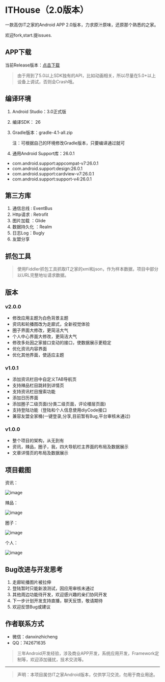 
# ITHouse（2.0版本）

一款高仿IT之家的Android APP 2.0版本，力求原汁原味，还原那个熟悉的之家。

欢迎fork,start.提issues.


## APP下载

当前Release版本：[点击下载](https://github.com/danxinzhicheng/IThouse/blob/version-2.0/app/release/app-release.apk?raw=true)

> 由于用到了5.0以上SDK独有的API，比如动画相关，所以尽量在5.0+以上设备上调试，否则会Crash哦。

## 编译环境

1. Android Studio：3.0正式版
2. 编译SDK： 26
3. Gradle版本：gradle-4.1-all.zip

   注：可根据自己的环境修改Gradle版本，只要编译通过就可

4. 通用Android Support库：26.0.1

- com.android.support:appcompat-v7:26.0.1
- com.android.support:design:26.0.1
- com.android.support:cardview-v7:26.0.1
- com.android.support:support-v4:26.0.1

## 第三方库

1. 通信总线 : EventBus
2. Http请求 : Retrofit
3. 图片加载 ：Glide
4. 数据持久化 ：Realm
5. 日志Log：Bugly
6. 友盟分享

## 抓包工具

  > 使用Fiddler抓包工具抓取IT之家的xml和json，作为样本数据，项目中部分以URL完整地址请求数据。

## 版本

### v2.0.0
- 修改应用主题为白色背景主题
- 资讯和轮播图改为走廊式，全新视觉体验
- 圈子界面大修改，更简洁大气
- 个人中心界面大修改，更简洁大气
- 修改多处因之家接口变动的接口，使数据展示更稳定
- 优化资讯内容界面
- 优化其他界面，使适应主题

### v1.0.1
- 添加资讯栏目中自定义TAB导航页
- 支持辣品栏目跳转到详情页
- 支持资讯栏目搜索功能
- 添加日历界面
- 添加圈子二级页面(分类二级页面，评论楼层页面)
- 支持登陆功能（登陆和个人信息使用diyCode接口
- 兼容友盟全家桶(一键登录,分享,目前暂有Bug,平台审核未通过)

### v1.0.0
- 整个项目的架构，从无到有
- 资讯，辣品，圈子，我，四大导航栏主界面的布局及数据展示
- 文章详情页的布局及数据展示

## 项目截图
资讯：

![image](https://raw.githubusercontent.com/danxinzhicheng/IThouse/version-2.0/Screenshots/Screenshot_1.png)

辣品：

![image](https://raw.githubusercontent.com/danxinzhicheng/IThouse/version-2.0/Screenshots/Screenshot_2.png)

圈子：

![image](https://raw.githubusercontent.com/danxinzhicheng/IThouse/version-2.0/Screenshots/Screenshot_3.png)

个人：

![image](https://raw.githubusercontent.com/danxinzhicheng/IThouse/version-2.0/Screenshots/Screenshot_4.png)

## Bug改进与开发思考
1. 走廊轮播图片被拉伸
2. 登陆暂时只能新浪测试，因应用审核未通过
3. 其他周边功能待开发，欢迎感兴趣的亲们协同开发
4. 下一步计划开发支持直播，聊天反馈，敬请期待
4. 欢迎反馈Bug或建议

## 作者联系方式
- 微信：danxinzhicheng
- QQ：742671635
> 三年Android开发经验，涉及商业APP开发，系统应用开发，Framework定制等，欢迎添加骚扰，技术交流等。

****
> 声明：本项目属仿IT之家Android版本，仅供学习交流，勿用于商业用途。
